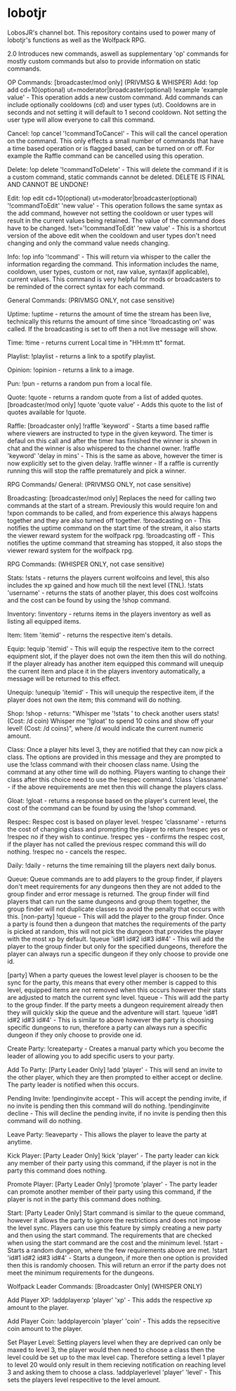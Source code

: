# lobotjr
LobosJR's channel bot. This repository contains used to power many of lobotjr's functions as well as the Wolfpack RPG.

2.0 Introduces new commands, aswell as supplementary 'op' commands for mostly custom commands but also to provide information on static commands. 

OP Commands: [broadcaster/mod only] (PRIVMSG & WHISPER)
Add:
!op add cd=10(optional) ut=moderator|broadcaster(optional) !example 'example value' - This operation adds a new custom command. Add commands can include optionally cooldowns (cd) and user types (ut). Cooldowns are in seconds and not setting it will default to 1 second
cooldown. Not setting the user type will allow everyone to call this command. 

Cancel: 
!op cancel '!commandToCancel' - This will call the cancel operation on the command. This only effects a small number of commands that 
have a time based operation or is flagged based, can be turned on or off. For example the Raffle command can be cancelled using this 
operation.

Delete:
!op delete '!commandToDelete' - This will delete the command if it is a custom command, static commands cannot be deleted. DELETE IS FINAL AND CANNOT BE UNDONE!

Edit: 
!op edit cd=10(optional) ut=moderator|broadcaster(optional) '!commandToEdit' 'new value' - This operation follows the same syntax as the add command, however not setting the cooldown or user types will result in the current values being retained. The value of the command does have to be changed. 
!set='!commandToEdit' 'new value' - This is a shortcut version of the above edit when the cooldown and user types don't need changing and only the command value needs changing.

Info: 
!op info '!command' - This will return via whisper to the caller the information regarding the command. This information includes the 
name, cooldown, user types, custom or not, raw value, syntax(if applicable), current values. This command is very helpful for mods or broadcasters to be reminded of the correct syntax for each command.


General Commands: (PRIVMSG ONLY, not case sensitive) 

Uptime:
!uptime - returns the amount of time the stream has been live, technically this returns the amount of time since 
'!broadcasting on' was called. If the broadcasting is set to off then a not live message will show.

Time:
!time - returns current Local time in "HH:mm tt" format.

Playlist: 
!playlist - returns a link to a spotify playlist.

Opinion: 
!opinion - returns a link to a image.

Pun:
!pun - returns a random pun from a local file.

Quote:
!quote - returns a random quote from a list of added quotes. 
[broadcaster/mod only] !quote 'quote value' - Adds this quote to the list of quotes available for !quote.
        
Raffle: [broadcaster only]
!raffle 'keyword' - Starts a time based raffle where viewers are instructed to type in the given keyword. The timer is defaul on this call and after the timer has finished the winner is shown in chat and the winner is also whispered to the channel owner.
!raffle 'keyword' 'delay in mins' - This is the same as above, however the timer is now explicitly set to the given delay. 
!raffle winner - If a raffle is currently running this will stop the raffle prematurely and pick a winner. 

RPG Commands/ General: (PRIVMSG ONLY, not case sensitive)

Broadcasting: [broadcaster/mod only]
Replaces the need for calling two commands at the start of a stream. Previously this would require !on and !xpon commands to be called, and from experience this always happens together and they are also turned off together.
!broadcasting on - This notifies the uptime command on the start time of the stream, it also starts the viewer reward system for the 
wolfpack rpg.
!broadcasting off - This notifies the uptime command that streaming has stopped, it also stops the viewer reward system for the wolfpack
rpg.

RPG Commands: (WHISPER ONLY, not case sensitive)

Stats: 
!stats - returns the players current wolfcoins and level, this also includes the xp gained and how much till the next level (TNL).
!stats 'username' - returns the stats of another player, this does cost wolfcoins and the cost can be found by using the !shop command.

Inventory: 
!inventory - returns items in the players inventory as well as listing all equipped items.

Item: 
!item 'itemid' - returns the respective item's details.

Equip: 
!equip 'itemid' - This will equip the respective item to the correct equipment slot, if the player does not own the item then this will do nothing. If the player already has another item equipped this command will unequip the current item and place it in the players inventory automatically, a message will be returned to this effect.

Unequip:
!unequip 'itemid' - This will unequip the respective item, if the player does not own the item; this command will do nothing.

Shop: 
!shop - returns: "Whisper me '!stats <username>' to check another users stats! (Cost: /d coin) Whisper me '!gloat' to spend 10 coins and show off your level! (Cost: /d coins)", where /d would indicate the current numeric amount.
  
Class: 
Once a player hits level 3, they are notified that they can now pick a class. The options are provided in this message and they are 
prompted to use the !class command with their choosen class name. Using the command at any other time will do nothing. Players wanting
to change their class after this choice need to use the !respec command.
!class 'classname' - if the above requirements are met then this will change the players class. 

Gloat: 
!gloat - returns a response based on the player's current level, the cost of the command can be found by using the !shop command.

Respec: 
Respec cost is based on player level.
!respec 'classname' - returns the cost of changing class and prompting the player to return !respec yes or !respec no if they wish to continue. 
!respec yes - confirms the respec cost, if the player has not called the previous respec command this will do nothing.
!respec no - cancels the respec.

Daily: 
!daily - returns the time remaining till the players next daily bonus.

Queue: 
Queue commands are to add players to the group finder, if players don't meet requirements for any dungeons then they are not added to the group finder and error message is returned. 
The group finder will find players that can run the same dungeons and group them together, the group finder will not duplicate classes 
to avoid the penalty that occurs with this.
[non-party]
!queue - This will add the player to the group finder. Once a party is found then a dungeon that matches the requirements of the party is picked at random, this will not pick the dungeon that provides the player with the most xp by default. 
!queue 'id#1 id#2 id#3 id#4' - This will add the player to the group finder but only for the specified dungeons, therefore the player can always run a specific dungeon if they only choose to provide one id. 

[party]
When a party queues the lowest level player is choosen to be the sync for the party, this means that every other member is capped to this level, equipped items are not removed when this occurs however their stats are adjusted to match the current sync level. 
!queue - This will add the party to the group finder. If the party meets a dungeon requirement already then they will quickly skip the queue and the adventure will start. 
!queue 'id#1 id#2 id#3 id#4' - This is similar to above however the party is choosing specific dungeons to run, therefore a party can always run a specific dungeon if they only choose to provide one id.

Create Party: 
!createparty - Creates a manual party which you become the leader of allowing you to add specific users to your party. 

Add To Party: [Party Leader Only]
!add 'player' - This will send an invite to the other player, which they are then prompted to either accept or decline. The party leader
is notified when this occurs.

Pending Invite: 
!pendinginvite accept - This will accept the pending invite, if no invite is pending then this command will do nothing.
!pendinginvite decline - This will decline the pending invite, if no invite is pending then this command will do nothing.

Leave Party: 
!leaveparty - This allows the player to leave the party at anytime. 

Kick Player: [Party Leader Only]
!kick 'player' - The party leader can kick any member of their party using this command, if the player is not in the party this command does nothing.

Promote Player: [Party Leader Only]
!promote 'player' - The party leader can promote another member of their party using this command, if the player is not in the party this command does nothing.

Start: [Party Leader Only]
Start command is similar to the queue command, however it allows the party to ignore the restrictions and does not impose the level sync. Players can use this feature by simply creating a new party and then using the start command. The requirements that are checked when using the start command are the cost and the minimum level.
!start - Starts a random dungeon, where the few requirements above are met.
!start 'id#1 id#2 id#3 id#4' - Starts a dungeon, if more then one option is provided then this is randomly choosen. This will return an error if the party does not meet the minimum requirements for the dungeons.

Wolfpack Leader Commands: [Broadcaster Only] (WHISPER ONLY)

Add Player XP: 
!addplayerxp 'player' 'xp' - This adds the respective xp amount to the player. 

Add Player Coin: 
!addplayercoin 'player' 'coin' - This adds the repsecitive coin amount to the player.

Set Player Level: 
Setting players level when they are deprived can only be maxed to level 3, the player would then need to choose a class then the level could be set up to the max level cap. Therefore setting a level 1 player to level 20 would only result in them recieving notification on reaching level 3 and asking them to choose a class. 
!addplayerlevel 'player' 'level' - This sets the players level respecitive to the level amount. 





